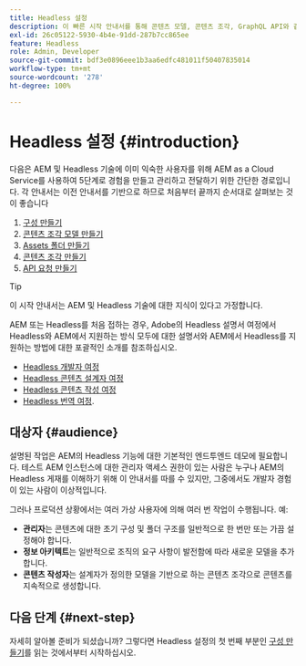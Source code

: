 ```yaml
---
title: Headless 설정
description: 이 빠른 시작 안내서를 통해 콘텐츠 모델, 콘텐츠 조각, GraphQL API와 같은 AEM as a Cloud Service의 강력한 Headless 기능의 핵심을 배웁니다.
exl-id: 26c05122-5930-4b4e-91dd-287b7cc865ee
feature: Headless
role: Admin, Developer
source-git-commit: bdf3e0896eee1b3aa6edfc481011f50407835014
workflow-type: tm+mt
source-wordcount: '278'
ht-degree: 100%

---
```


# Headless 설정 {#introduction}

다음은 AEM 및 Headless 기술에 이미 익숙한 사용자를 위해 AEM as a Cloud Service를 사용하여 5단계로 경험을 만들고 관리하고 전달하기 위한 간단한 경로입니다. 각 안내서는 이전 안내서를 기반으로 하므로 처음부터 끝까지 순서대로 살펴보는 것이 좋습니다

1. [구성 만들기](create-configuration.md)
1. [콘텐츠 조각 모델 만들기](create-content-model.md)
1. [Assets 폴더 만들기](create-assets-folder.md)
1. [콘텐츠 조각 만들기](create-content-fragment.md)
1. [API 요청 만들기](create-api-request.md)

>[!TIP]
>
>이 시작 안내서는 AEM 및 Headless 기술에 대한 지식이 있다고 가정합니다.
>
>AEM 또는 Headless를 처음 접하는 경우, Adobe의 Headless 설명서 여정에서 Headless와 AEM에서 지원하는 방식 모두에 대한 설명서와 AEM에서 Headless를 지원하는 방법에 대한 포괄적인 소개를 참조하십시오.
>
>* [Headless 개발자 여정](/help/journey-headless/developer/overview.md)
>* [Headless 콘텐츠 설계자 여정](/help/journey-headless/architect/overview.md)
>* [Headless 콘텐츠 작성 여정](/help/journey-headless/author/overview.md)
>* [Headless 번역 여정](/help/journey-headless/translation/overview.md).

## 대상자 {#audience}

설명된 작업은 AEM의 Headless 기능에 대한 기본적인 엔드투엔드 데모에 필요합니다. 테스트 AEM 인스턴스에 대한 관리자 액세스 권한이 있는 사람은 누구나 AEM의 Headless 게재를 이해하기 위해 이 안내서를 따를 수 있지만, 그중에서도 개발자 경험이 있는 사람이 이상적입니다.

그러나 프로덕션 상황에서는 여러 가상 사용자에 의해 여러 번 작업이 수행됩니다. 예:

* **관리자**&#x200B;는 콘텐츠에 대한 초기 구성 및 폴더 구조를 일반적으로 한 번만 또는 가끔 설정해야 합니다.
* **정보 아키텍트**&#x200B;는 일반적으로 조직의 요구 사항이 발전함에 따라 새로운 모델을 추가합니다.
* **콘텐츠 작성자**&#x200B;는 설계자가 정의한 모델을 기반으로 하는 콘텐츠 조각으로 콘텐츠를 지속적으로 생성합니다.

## 다음 단계 {#next-step}

자세히 알아볼 준비가 되셨습니까? 그렇다면 Headless 설정의 첫 번째 부분인 [구성 만들기](create-configuration.md)를 읽는 것에서부터 시작하십시오.
